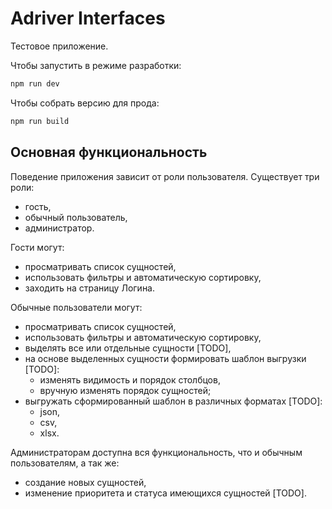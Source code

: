 # Adriver Interfaces

Тестовое приложение.

Чтобы запустить в режиме разработки:

```bash
npm run dev
```

Чтобы собрать версию для прода:

```bash
npm run build
```

## Основная функциональность

Поведение приложения зависит от роли пользователя. Существует три роли:

- гость,
- обычный пользователь,
- администратор.

Гости могут:

- просматривать список сущностей,
- использовать фильтры и автоматическую сортировку,
- заходить на страницу Логина.

Обычные пользователи могут:

- просматривать список сущностей,
- использовать фильтры и автоматическую сортировку,
- выделять все или отдельные сущности [TODO],
- на основе выделенных сущности формировать шаблон выгрузки [TODO]:
  - изменять видимость и порядок столбцов,
  - вручную изменять порядок сущностей;
- выгружать сформированный шаблон в различных форматах [TODO]:
  - json,
  - csv,
  - xlsx.

Администраторам доступна вся функциональность, что и обычным пользователям, а так же:

- создание новых сущностей,
- изменение приоритета и статуса имеющихся сущностей [TODO].
